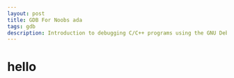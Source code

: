 ```yaml
---
layout: post
title: GDB For Noobs ada
tags: gdb
description: Introduction to debugging C/C++ programs using the GNU Debugger
---
```



# hello